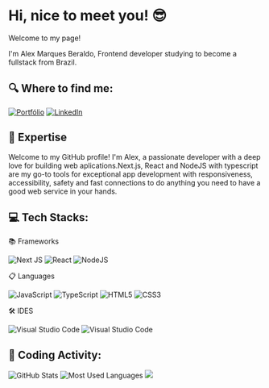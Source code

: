 # Hi, nice to meet you! 😎

Welcome to my page!

I'm Alex Marques Beraldo, Frontend developer studying to become a fullstack from Brazil. 

## 🔍 Where to find me:

[![Portfólio](https://img.shields.io/badge/Portf%C3%B3lio-9347FF?style=for-the-badge&logoColor=white)](http://www.alexmarquesberaldo.com)
[![LinkedIn](https://img.shields.io/badge/linkedin-%230077B5.svg?style=for-the-badge&logo=linkedin&logoColor=white)](https://www.linkedin.com/in/alex-marques-87050726a/)

## 🎯 Expertise
Welcome to my GitHub profile! I'm Alex, a passionate developer with a deep love for building web aplications.Next.js, React and NodeJS with typescript are my go-to tools for exceptional app development with responsiveness, accessibility, safety and fast connections to do anything you need to have a good web service in your hands.

## 💻 Tech Stacks:

📚 Frameworks

![Next JS](https://img.shields.io/badge/Next-black?style=for-the-badge&logo=next.js&logoColor=white)
![React](https://img.shields.io/badge/react-%2320232a.svg?style=for-the-badge&logo=react&logoColor=%2361DAFB)
![NodeJS](https://img.shields.io/badge/node.js-6DA55F?style=for-the-badge&logo=node.js&logoColor=white)

📋 Languages

![JavaScript](https://img.shields.io/badge/javascript-%23323330.svg?style=for-the-badge&logo=javascript&logoColor=%23F7DF1E)
![TypeScript](https://img.shields.io/badge/typescript-%23007ACC.svg?style=for-the-badge&logo=typescript&logoColor=white)
![HTML5](https://img.shields.io/badge/html5-%23E34F26.svg?style=for-the-badge&logo=html5&logoColor=white)
![CSS3](https://img.shields.io/badge/css3-%231572B6.svg?style=for-the-badge&logo=css3&logoColor=white)

🛠️ IDES

![Visual Studio Code](https://img.shields.io/badge/Visual%20Studio%20Code-0078d7.svg?style=for-the-badge&logo=visual-studio-code&logoColor=white)
![Visual Studio Code](https://img.shields.io/badge/Visual%20Studio%20Code-0078d7.svg?style=for-the-badge&logo=intelij&logoColor=white)

## 🚀 Coding Activity:

![GitHub Stats](https://github-readme-stats.vercel.app/api?username=AlexMarqB&show_icons=true&theme=react)
![Most Used Languages](https://github-readme-stats.vercel.app/api/top-langs/?username=AlexMarqB&layout=compact&theme=react)
![](https://github-readme-streak-stats.herokuapp.com/?user=AlexMarqB&theme=react)
